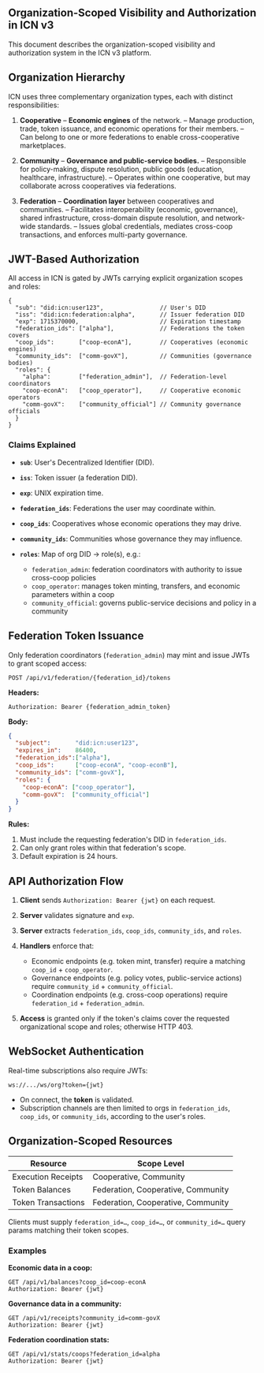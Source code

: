 ## Organization-Scoped Visibility and Authorization in ICN v3

This document describes the organization-scoped visibility and authorization system in the ICN v3 platform.

## Organization Hierarchy

ICN uses three complementary organization types, each with distinct responsibilities:

1. **Cooperative**
   – **Economic engines** of the network.
   – Manage production, trade, token issuance, and economic operations for their members.
   – Can belong to one or more federations to enable cross-cooperative marketplaces.

2. **Community**
   – **Governance and public-service bodies.**
   – Responsible for policy-making, dispute resolution, public goods (education, healthcare, infrastructure).
   – Operates within one cooperative, but may collaborate across cooperatives via federations.

3. **Federation**
   – **Coordination layer** between cooperatives and communities.
   – Facilitates interoperability (economic, governance), shared infrastructure, cross-domain dispute resolution, and network-wide standards.
   – Issues global credentials, mediates cross-coop transactions, and enforces multi-party governance.

## JWT-Based Authorization

All access in ICN is gated by JWTs carrying explicit organization scopes and roles:

```jsonc
{
  "sub": "did:icn:user123",                // User's DID
  "iss": "did:icn:federation:alpha",       // Issuer federation DID
  "exp": 1715370000,                       // Expiration timestamp
  "federation_ids": ["alpha"],             // Federations the token covers
  "coop_ids":       ["coop-econA"],        // Cooperatives (economic engines)
  "community_ids":  ["comm-govX"],         // Communities (governance bodies)
  "roles": {
    "alpha":        ["federation_admin"],  // Federation-level coordinators
    "coop-econA":   ["coop_operator"],     // Cooperative economic operators
    "comm-govX":    ["community_official"] // Community governance officials
  }
}
```

### Claims Explained

* **`sub`**: User's Decentralized Identifier (DID).
* **`iss`**: Token issuer (a federation DID).
* **`exp`**: UNIX expiration time.
* **`federation_ids`**: Federations the user may coordinate within.
* **`coop_ids`**: Cooperatives whose economic operations they may drive.
* **`community_ids`**: Communities whose governance they may influence.
* **`roles`**: Map of org DID → role(s), e.g.:

  * `federation_admin`: federation coordinators with authority to issue cross-coop policies
  * `coop_operator`: manages token minting, transfers, and economic parameters within a coop
  * `community_official`: governs public-service decisions and policy in a community

## Federation Token Issuance

Only federation coordinators (`federation_admin`) may mint and issue JWTs to grant scoped access:

```
POST /api/v1/federation/{federation_id}/tokens
```

**Headers:**

```
Authorization: Bearer {federation_admin_token}
```

**Body:**

```json
{
  "subject":       "did:icn:user123",
  "expires_in":    86400,
  "federation_ids":["alpha"],
  "coop_ids":      ["coop-econA", "coop-econB"],
  "community_ids": ["comm-govX"],
  "roles": {
    "coop-econA": ["coop_operator"],
    "comm-govX":  ["community_official"]
  }
}
```

**Rules:**

1. Must include the requesting federation's DID in `federation_ids`.
2. Can only grant roles within that federation's scope.
3. Default expiration is 24 hours.

## API Authorization Flow

1. **Client** sends `Authorization: Bearer {jwt}` on each request.
2. **Server** validates signature and `exp`.
3. **Server** extracts `federation_ids`, `coop_ids`, `community_ids`, and `roles`.
4. **Handlers** enforce that:

   * Economic endpoints (e.g. token mint, transfer) require a matching `coop_id` + `coop_operator`.
   * Governance endpoints (e.g. policy votes, public-service actions) require `community_id` + `community_official`.
   * Coordination endpoints (e.g. cross-coop operations) require `federation_id` + `federation_admin`.
5. **Access** is granted only if the token's claims cover the requested organizational scope and roles; otherwise HTTP 403.

## WebSocket Authentication

Real-time subscriptions also require JWTs:

```
ws://.../ws/org?token={jwt}
```

* On connect, the **token** is validated.
* Subscription channels are then limited to orgs in `federation_ids`, `coop_ids`, or `community_ids`, according to the user's roles.

## Organization-Scoped Resources

| Resource           | Scope Level                        |
| ------------------ | ---------------------------------- |
| Execution Receipts | Cooperative, Community             |
| Token Balances     | Federation, Cooperative, Community |
| Token Transactions | Federation, Cooperative, Community |

Clients must supply `federation_id=…`, `coop_id=…`, or `community_id=…` query params matching their token scopes.

### Examples

**Economic data in a coop:**

```http
GET /api/v1/balances?coop_id=coop-econA
Authorization: Bearer {jwt}
```

**Governance data in a community:**

```http
GET /api/v1/receipts?community_id=comm-govX
Authorization: Bearer {jwt}
```

**Federation coordination stats:**

```http
GET /api/v1/stats/coops?federation_id=alpha
Authorization: Bearer {jwt}
``` 